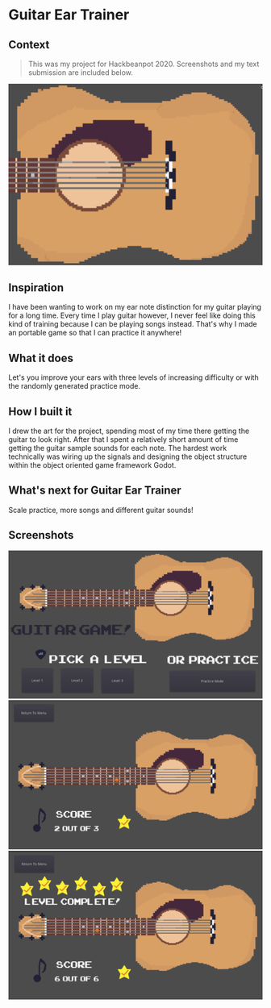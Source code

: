 # Guitar Ear Trainer
## Context
> This was my project for Hackbeanpot 2020. Screenshots and my text submission are included below.

![Thumbnail](screenshots/guitarthumbnail.png)


## Inspiration
I have been wanting to work on my ear note distinction for my guitar playing for a long time. Every time I play guitar however, I never feel like doing this kind of training because I can be playing songs instead. That's why I made an portable game so that I can practice it anywhere!

## What it does
Let's you improve your ears with three levels of increasing difficulty or with the randomly generated practice mode.

## How I built it
I drew the art for the project, spending most of my time there getting the guitar to look right. After that I spent a relatively short amount of time getting the guitar sample sounds for each note. The hardest work technically was wiring up the signals and designing the object structure within the object oriented game framework Godot.

## What's next for Guitar Ear Trainer
Scale practice, more songs and different guitar sounds!

## Screenshots
![Main](screenshots/guitarGame.png)
![In-game](screenshots/guitarScreenshot.png)
![Success](screenshots/guitarSuccess.png)
